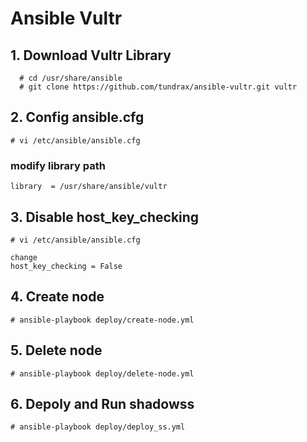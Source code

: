 # Ansible Vultr

## 1. Download Vultr Library

```
  # cd /usr/share/ansible
  # git clone https://github.com/tundrax/ansible-vultr.git vultr
```

## 2. Config ansible.cfg

```
# vi /etc/ansible/ansible.cfg
```

### modify library path

```
library  = /usr/share/ansible/vultr
```

## 3. Disable host_key_checking 

```
# vi /etc/ansible/ansible.cfg

change 
host_key_checking = False
```

## 4. Create node

```
# ansible-playbook deploy/create-node.yml 
```

## 5. Delete node

```
# ansible-playbook deploy/delete-node.yml 
```

## 6. Depoly and Run shadowss 

```
# ansible-playbook deploy/deploy_ss.yml 
```
